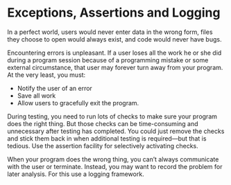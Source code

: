 # Exceptions, Assertions and Logging

In a perfect world, users would never enter data in the wrong form, files they
choose to open would always exist, and code would never have bugs.

Encountering errors is unpleasant. If a user loses all the work he or she did
during a program session because of a programming mistake or some external
circumstance, that user may forever turn away from your program. At the
very least, you must:

- Notify the user of an error
- Save all work
- Allow users to gracefully exit the program.

During testing, you need to run lots of checks to make sure your program
does the right thing. But those checks can be time-consuming and unnecessary
after testing has completed. You could just remove the checks and stick them
back in when additional testing is required—but that is tedious. Use the assertion
facility for selectively activating checks.

When your program does the wrong thing, you can’t always communicate
with the user or terminate. Instead, you may want to record the problem for
later analysis. For this use a logging framework.
